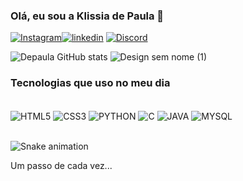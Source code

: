 ### Olá, eu sou a Klissia de Paula 🍒
[![Instagram](https://img.shields.io/badge/Instagram-E4405F?style=for-the-badge&logo=instagram&logoColor=white)](https://instagram.com/depaula_off?igshid=MzNlNGNkZWQ4Mg==)[![linkedin](https://img.shields.io/badge/LinkedIn-0077B5?style=for-the-badge&logo=linkedin&logoColor=white)](https://www.linkedin.com/in/klissia-de-paula-227903231/) [![Discord](https://img.shields.io/badge/Discord-7289DA?style=for-the-badge&logo=discord&logoColor=white)](https://discord.gg/UmwgHFmp) 

![Depaula GitHub stats](https://github-readme-stats.vercel.app/api?username=Klissiadepaula&show_icons=true&theme=radical) 
![Design sem nome (1)](https://github.com/Klissiadepaula/Klissiadepaula/assets/122408810/037fcf05-6dd8-43c0-92e7-e4069fd13897)


### Tecnologias que uso no meu dia

<div style="display: inline_block"><br/>
  <img align="center" alt="HTML5" src="https://img.shields.io/badge/HTML5-E34F26?style=for-the-badge&logo=html5&logoColor=white"/>
  <img align="center" alt="CSS3" src="https://img.shields.io/badge/CSS3-1572B6?style=for-the-badge&logo=css3&logoColor=white"/>
  <img align="center" alt="PYTHON" src="https://img.shields.io/badge/Python-3776AB?style=for-the-badge&logo=python&logoColor=white "/>
  <img align="center" alt="C" src="https://img.shields.io/badge/C-00599C?style=for-the-badge&logo=c&logoColor=white"/>
  <img align="center" alt="JAVA" src="https://img.shields.io/badge/Java-ED8B00?style=for-the-badge&logo=openjdk&logoColor=white"/>
  <img align="center" alt="MYSQL " src="https://img.shields.io/badge/MySQL-00000F?style=for-the-badge&logo=mysql&logoColor=white"/>
  </div></br>
 
![Snake animation](https://github.com/rafaballerini2/rafaballerini2/blob/output/github-contribution-grid-snake.svg)
 
 Um passo de cada vez...
  
